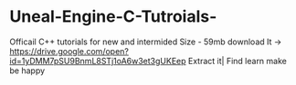 # Uneal-Engine-C-Tutroials-
Officail C++ tutorials for new and intermided Size - 59mb
download It -> https://drive.google.com/open?id=1yDMM7pSU9BnmL8STj1oA6w3et3gUKEep
Extract it| 
Find learn make 
be happy
